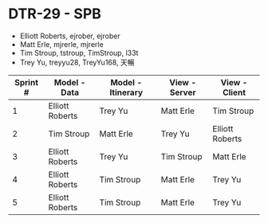# DTR-29 - SPB

* Elliott Roberts, ejrober, ejrober
* Matt Erle, mjrerle, mjrerle
* Tim Stroup, tstroup, TimStroup, l33t
* Trey Yu, treyyu28, TreyYu168, 天暢

Sprint # | Model - Data | Model - Itinerary | View - Server | View - Client
-------- | ------------ | ----------------- | ------------- | -------------
1 | Elliott Roberts | Trey Yu | Matt Erle | Tim Stroup
2 | Tim Stroup | Matt Erle | Trey Yu | Elliott Roberts
3 | Elliott Roberts | Trey Yu | Tim Stroup | Matt Erle 
4 | Elliott Roberts | Tim Stroup | Matt Erle | Trey Yu
5 | Elliott Roberts | Tim Stroup | Matt Erle | Trey Yu
